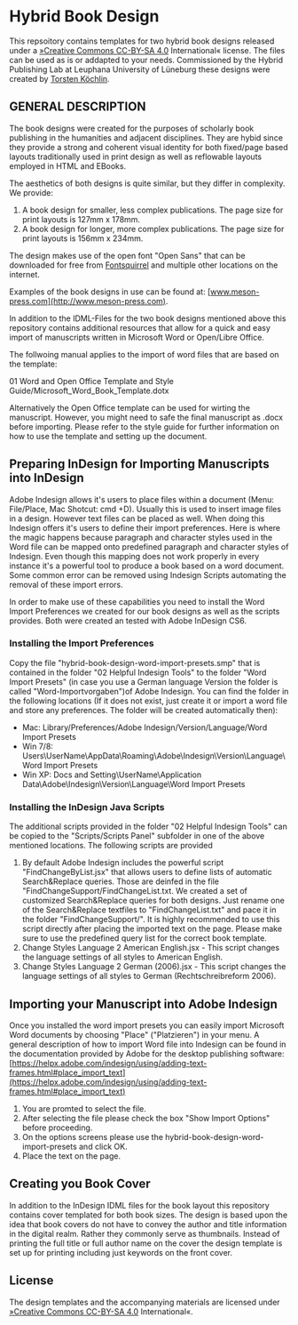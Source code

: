 # Hybrid Book Design

This repsoitory contains templates for two hybrid book designs released under a [»Creative Commons CC-BY-SA 4.0](https://creativecommons.org/licenses/by-sa/4.0/) International« license. The files can be used as is or addapted to your needs. Commissioned by the Hybrid Publishing Lab at Leuphana University of Lüneburg these designs were created by [Torsten Köchlin](http://www.torstenkoechlin.de/).

## GENERAL DESCRIPTION

The book designs were created for the purposes of scholarly book publishing in the humanities and adjacent disciplines. They are hybid since they provide a strong and coherent visual identity for both fixed/page based layouts traditionally used in print design as well as reflowable layouts employed in HTML and EBooks.

The aesthetics of both designs is quite similar, but they differ in complexity. We provide: 

1. A book design for smaller, less complex publications. The page size for print layouts is 127mm x 178mm.
2. A book design for longer, more complex publications. The page size for print layouts is 156mm x 234mm.

The design makes use of the open font "Open Sans" that can be downloaded for free from [Fontsquirrel](http://www.fontsquirrel.com/fonts/open-sans) and multiple other locations on the internet.

Examples of the book designs in use can be found at: [www.meson-press.com](http://www.meson-press.com).

In addition to the IDML-Files for the two book designs mentioned above this repository contains additional resources that allow for a quick and easy import of manuscripts written in Microsoft Word or Open/Libre Office.

The follwoing manual applies to the import of word files that are based on the template:

01 Word and Open Office Template and Style Guide/Microsoft_Word_Book_Template.dotx

Alternatively the Open Office template can be used for wirting the manuscript. However, you might need to safe the final manuscript as .docx before importing. Please refer to the style guide for further information on how to use the template and setting up the document. 

## Preparing InDesign for Importing Manuscripts into InDesign

Adobe Indesign allows it's users to place files within a document (Menu: File/Place, Mac Shotcut: cmd +D). Usually this is used to insert  image files in a design. However text files can be placed as well. When doing this Indesign offers it's users to define their import preferences. Here is where the magic happens because paragraph and character styles used in the Word file can be mapped onto predefined paragraph and character styles of Indesign. Even though this mapping does not work properly in every instance it's a powerful tool to produce a book based on a word document. Some common error can be removed using Indesign Scripts automating the removal of these import errors.

In order to make use of these capabilities you need to install the Word Import Preferences we created for our book designs as well as the scripts provides. Both were created an tested with Adobe InDesign CS6.

### Installing the Import Preferences
Copy the file "hybrid-book-design-word-import-presets.smp" that is contained in the folder "02 Helpful Indesign Tools" to the folder "Word Import Presets" (in case you use a German language Version the folder is called "Word-Importvorgaben")of Adobe Indesign. You can find the folder in the following locations (If it does not exist, just create it or import a word file and store any preferences. The folder will be created automatically then):

* Mac: Library/Preferences/Adobe Indesign/Version/Language/Word Import Presets
* Win 7/8: Users\UserName\AppData\Roaming\Adobe\Indesign\Version\Language\Word Import Presets
* Win XP: Docs and Setting\UserName\Application Data\Adobe\Indesign\Version\Language\Word Import Presets

### Installing the InDesign Java Scripts
The additional scripts provided in the folder "02 Helpful Indesign Tools" can be copied to the "Scripts/Scripts Panel" subfolder in one of the above mentioned locations. The following scripts are provided

1. By default Adobe Indesign includes the powerful script "FindChangeByList.jsx" that allows users to define lists of automatic Search&Replace queries. Those are deinfed in the file "FindChangeSupport/FindChangeList.txt. We created a set of customized Search&Replace queries for both designs. Just rename one of the Search&Replace textfiles to "FindChangeList.txt" and pace it in the folder "FindChangeSupport/". It is highly recommended to use this script directly after placing the imported text on the page. Please make sure to use the predefined query list for the correct book template. 
2. Change Styles Language 2 American English.jsx - This script changes the language settings of all styles to American English.
3. Change Styles Language 2 German (2006).jsx - This script changes the language settings of all styles to German (Rechtschreibreform 2006).


## Importing your Manuscript into Adobe Indesign 

Once you installed the word import presets you can easily import Microsoft Word documents by choosing "Place" ("Platzieren") in your menu. A general description of how to import Word file into Indesign can be found in the documentation provided by Adobe for the desktop publishing software: [https://helpx.adobe.com/indesign/using/adding-text-frames.html#place_import_text](https://helpx.adobe.com/indesign/using/adding-text-frames.html#place_import_text)

1. You are promted to select the file.
2. After selecting the file please check the box "Show Import Options" before proceeding.
3. On the options screens please use the hybrid-book-design-word-import-presets and click OK.
4. Place the text on the page. 


## Creating you Book Cover

In addition to the InDesign IDML files for the book layout this repository contains cover templated for both book sizes. The design is based upon the idea that book covers do not have to convey the author and title information in the digital realm. Rather they commonly serve as thumbnails. Instead of printing the full title or full author name on the cover the design template is set up for printing including just keywords on the front cover. 

## License
The design templates and the accompanying materials are licensed under [»Creative Commons CC-BY-SA 4.0](https://creativecommons.org/licenses/by-sa/4.0/) International«.
